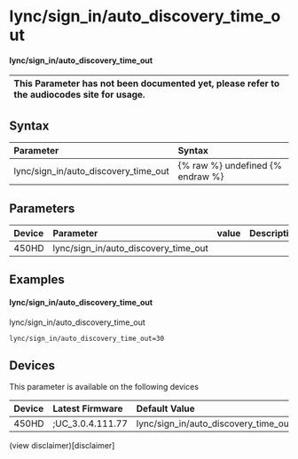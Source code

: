 ﻿---
description: lync/sign_in/auto_discovery_time_out
search:
    keywords: ['lync','sign_in','auto_discovery_time_out']
---

# lync/sign_in/auto_discovery_time_out

#### lync/sign_in/auto_discovery_time_out


| This Parameter has not been documented yet, please refer to the audiocodes site for usage.  |
| :--- |

## Syntax
| Parameter | Syntax |
| :--- | :--- |
|lync/sign_in/auto_discovery_time_out | {% raw %} undefined {% endraw %} |

## Parameters
|Device|Parameter|value|Description|
|:---|:---|:---|:---|
| 450HD | lync/sign_in/auto_discovery_time_out |  |  |

## Examples
#### lync/sign_in/auto_discovery_time_out

lync/sign_in/auto_discovery_time_out

```
lync/sign_in/auto_discovery_time_out=30
```

## Devices
This parameter is available on the following devices

| Device | Latest Firmware | Default Value |
|:---|:---|:---|
| 450HD | ;UC_3.0.4.111.77 | lync/sign_in/auto_discovery_time_out=30 

(view disclaimer)[disclaimer]
